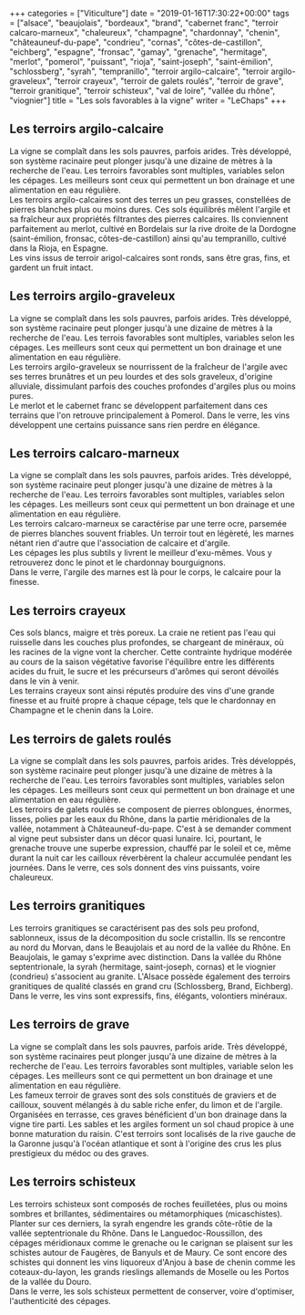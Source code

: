 +++
categories = ["Viticulture"]
date = "2019-01-16T17:30:22+00:00"
tags = ["alsace", "beaujolais", "bordeaux", "brand", "cabernet franc", "terroir calcaro-marneux", "chaleureux", "champagne", "chardonnay", "chenin", "châteauneuf-du-pape", "condrieu", "cornas", "côtes-de-castillon", "eichberg", "espagne", "fronsac", "gamay", "grenache", "hermitage", "merlot", "pomerol", "puissant", "rioja", "saint-joseph", "saint-émilion", "schlossberg", "syrah", "tempranillo", "terroir argilo-calcaire", "terroir argilo-graveleux", "terroir crayeux", "terroir de galets roulés", "terroir de grave", "terroir granitique", "terroir schisteux", "val de loire", "vallée du rhône", "viognier"] 
title = "Les sols favorables à la vigne"
writer = "LeChaps"
+++

## Les terroirs argilo-calcaire

La vigne se complaît dans les sols pauvres, parfois arides. Très développé, son système racinaire peut plonger jusqu'à une dizaine de mètres à la recherche de l'eau. Les terroirs favorables sont multiples, variables selon les cépages. Les meilleurs sont ceux qui permettent un bon drainage et une alimentation en eau régulière.  
Les terroirs argilo-calcaires sont des terres un peu grasses, constellées de pierres blanches plus ou moins dures. Ces sols équilibrés mêlent l'argile et sa fraîcheur aux propriétés filtrantes des pierres calcaires. Ils conviennent parfaitement au merlot, cultivé en Bordelais sur la rive droite de la Dordogne (saint-émilion, fronsac, côtes-de-castillon) ainsi qu'au tempranillo, cultivé dans la Rioja, en Espagne.  
Les vins issus de terroir arigol-calcaires sont ronds, sans être gras, fins, et gardent un fruit intact.

## Les terroirs argilo-graveleux

La vigne se complaît dans les sols pauvres, parfois arides. Très développé, son système racinaire peut plonger jusqu'à une dizaine de mètres à la recherche de l'eau. Les terrois favorables sont multiples, variables selon les cépages. Les meilleurs sont ceux qui permettent un bon drainage et une alimentation en eau régulière.  
Les terroirs argilo-graveleux se nourrissent de la fraîcheur de l'argile avec ses terres brunâtres et un peu lourdes et des sols graveleux, d'origine alluviale, dissimulant parfois des couches profondes d'argiles plus ou moins pures.  
Le merlot et le cabernet franc se développent parfaitement dans ces terrains que l'on retrouve principalement à Pomerol. Dans le verre, les vins développent une certains puissance sans rien perdre en élégance.

## Les terroirs calcaro-marneux

La vigne se complaît dans les sols pauvres, parfois arides. Très développé, son système racinaire peut plonger jusqu'à une dizaine de mètres à la recherche de l'eau. Les terroirs favorables sont multiples, variables selon les cépages. Les meilleurs sont ceux qui permettent un bon drainage et une alimentation en eau régulière.  
Les terroirs calcaro-marneux se caractérise par une terre ocre, parsemée de pierres blanches souvent friables. Un terroir tout en légèreté, les marnes nétant rien d'autre que l'association de calcaire et d'argile.  
Les cépages les plus subtils y livrent le meilleur d'exu-mêmes. Vous y retrouverez donc le pinot et le chardonnay bourguignons.  
Dans le verre, l'argile des marnes est là pour le corps, le calcaire pour la finesse.

## Les terroirs crayeux

Ces sols blancs, maigre et très poreux. La craie ne retient pas l'eau qui ruisselle dans les couches plus profondes, se chargeant de minéraux, où les racines de la vigne vont la chercher. Cette contrainte hydrique modérée au cours de la saison végétative favorise l'équilibre entre les différents acides du fruit, le sucre et les précurseurs d'arômes qui seront dévoilés dans le vin à venir.  
Les terrains crayeux sont ainsi réputés produire des vins d'une grande finesse et au fruité propre à chaque cépage, tels que le chardonnay en Champagne et le chenin dans la Loire.

## Les terroirs de galets roulés

La vigne se complaît dans les sols pauvres, parfois arides. Très développés, son système racinaire peut plonger jusqu'à une dizaine de mètres à la recherche de l'eau. Les terroirs favorables sont multiples, variables selon les cépages. Les meilleurs sont ceux qui permettent un bon drainage et une alimentation en eau régulière.  
Les terroirs de galets roulés se composent de pierres oblongues, énormes, lisses, polies par les eaux du Rhône, dans la partie méridionales de la vallée, notamment à Châteauneuf-du-pape. C'est à se demander comment al vigne peut subsister dans un décor quasi lunaire. Ici, pourtant, le grenache trouve une superbe expression, chauffé par le soleil et ce, même durant la nuit car les cailloux réverbèrent la chaleur accumulée pendant les journées. Dans le verre, ces sols donnent des vins puissants, voire chaleureux.

## Les terroirs granitiques

Les terroirs granitiques se caractérisent pas des sols peu profond, sablonneux, issus de la décomposition du socle cristallin. Ils se rencontre au nord du Morvan, dans le Beaujolais et au nord de la vallée du Rhône. En Beaujolais, le gamay s'exprime avec distinction. Dans la vallée du Rhône septentrionale, la syrah (hermitage, saint-joseph, cornas) et le viognier (condrieu) s'associent au granite. L'Alsace possède également des terroirs granitiques de qualité classés en grand cru (Schlossberg, Brand, Eichberg).
Dans le verre, les vins sont expressifs, fins, élégants, volontiers minéraux.

## Les terroirs de grave

La vigne se complaît dans les sols pauvres, parfois aride. Très développé, son système racinaires peut plonger jusqu'à une dizaine de mètres à la recherche de l'eau. Les terroirs favorables sont multiples, variable selon les cépages. Les meilleurs sont ce qui permettent un bon drainage et une alimentation en eau régulière.  
Les fameux terroir de graves sont des sols constitués de graviers et de cailloux, souvent mélangés à du sable riche enfer, du limon et de l'argile. Organisées en terrasse, ces graves bénéficient d'un bon drainage dans la vigne tire parti. Les sables et les argiles forment un sol chaud propice à une bonne maturation du raisin.
C'est terroirs sont localisés de la rive gauche de la Garonne jusqu'à l'océan atlantique et sont à l'origine des crus les plus prestigieux du médoc ou des graves.

## Les terroirs schisteux

Les terroirs schisteux sont composés de roches feuilletées, plus ou moins sombres et brillantes, sédimentaires ou métamorphiques (micaschistes). Planter sur ces derniers, la syrah engendre les grands côte-rôtie de la vallée septentrionale du Rhône. Dans le Languedoc-Roussillon, des cépages méridionaux comme le grenache ou le carignan se plaisent sur les schistes autour de Faugères, de Banyuls et de Maury. Ce sont encore des schistes qui donnent les vins liquoreux d'Anjou à base de chenin comme les coteaux-du-layon, les grands rieslings allemands de Moselle ou les Portos de la vallée du Douro.  
Dans le verre, les sols schisteux permettent de conserver, voire d'optimiser, l'authenticité des cépages.
